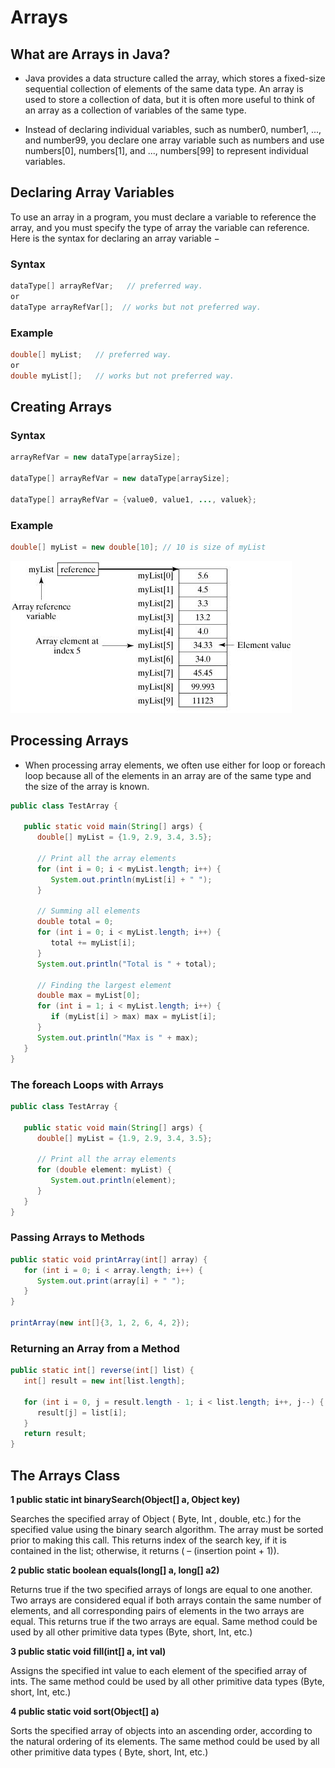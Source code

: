 # Arrays

## What are Arrays in Java?

- Java provides a data structure called the array, which stores a fixed-size sequential collection of elements of the same data type. An array is used to store a collection of data, but it is often more useful to think of an array as a collection of variables of the same type.

- Instead of declaring individual variables, such as number0, number1, ..., and number99, you declare one array variable such as numbers and use numbers[0], numbers[1], and ..., numbers[99] to represent individual variables.

## Declaring Array Variables

To use an array in a program, you must declare a variable to reference the array, and you must specify the type of array the variable can reference. Here is the syntax for declaring an array variable −

### Syntax

```java
dataType[] arrayRefVar;   // preferred way.
or
dataType arrayRefVar[];  // works but not preferred way.
```

### Example

```java
double[] myList;   // preferred way.
or
double myList[];   // works but not preferred way.
```

## Creating Arrays

### Syntax

```java
arrayRefVar = new dataType[arraySize];

dataType[] arrayRefVar = new dataType[arraySize];

dataType[] arrayRefVar = {value0, value1, ..., valuek};
```

### Example

```java
double[] myList = new double[10]; // 10 is size of myList
```

![alt text](image.png)


## Processing Arrays

- When processing array elements, we often use either for loop or foreach loop because all of the elements in an array are of the same type and the size of the array is known.

```java
public class TestArray {

   public static void main(String[] args) {
      double[] myList = {1.9, 2.9, 3.4, 3.5};

      // Print all the array elements
      for (int i = 0; i < myList.length; i++) {
         System.out.println(myList[i] + " ");
      }
     
      // Summing all elements
      double total = 0;
      for (int i = 0; i < myList.length; i++) {
         total += myList[i];
      }
      System.out.println("Total is " + total);
      
      // Finding the largest element
      double max = myList[0];
      for (int i = 1; i < myList.length; i++) {
         if (myList[i] > max) max = myList[i];
      }
      System.out.println("Max is " + max);  
   }
}
```

### The foreach Loops with Arrays

```java
public class TestArray {

   public static void main(String[] args) {
      double[] myList = {1.9, 2.9, 3.4, 3.5};

      // Print all the array elements
      for (double element: myList) {
         System.out.println(element);
      }
   }
}
```

### Passing Arrays to Methods

```java
public static void printArray(int[] array) {
   for (int i = 0; i < array.length; i++) {
      System.out.print(array[i] + " ");
   }
}

printArray(new int[]{3, 1, 2, 6, 4, 2});
```

### Returning an Array from a Method

```java
public static int[] reverse(int[] list) {
   int[] result = new int[list.length];

   for (int i = 0, j = result.length - 1; i < list.length; i++, j--) {
      result[j] = list[i];
   }
   return result;
}
```

## The Arrays Class

**1	public static int binarySearch(Object[] a, Object key)**

Searches the specified array of Object ( Byte, Int , double, etc.) for the specified value using the binary search algorithm. The array must be sorted prior to making this call. This returns index of the search key, if it is contained in the list; otherwise, it returns ( – (insertion point + 1)).

**2	public static boolean equals(long[] a, long[] a2)**

Returns true if the two specified arrays of longs are equal to one another. Two arrays are considered equal if both arrays contain the same number of elements, and all corresponding pairs of elements in the two arrays are equal. This returns true if the two arrays are equal. Same method could be used by all other primitive data types (Byte, short, Int, etc.)

**3	public static void fill(int[] a, int val)**

Assigns the specified int value to each element of the specified array of ints. The same method could be used by all other primitive data types (Byte, short, Int, etc.)

**4	public static void sort(Object[] a)**

Sorts the specified array of objects into an ascending order, according to the natural ordering of its elements. The same method could be used by all other primitive data types ( Byte, short, Int, etc.)
